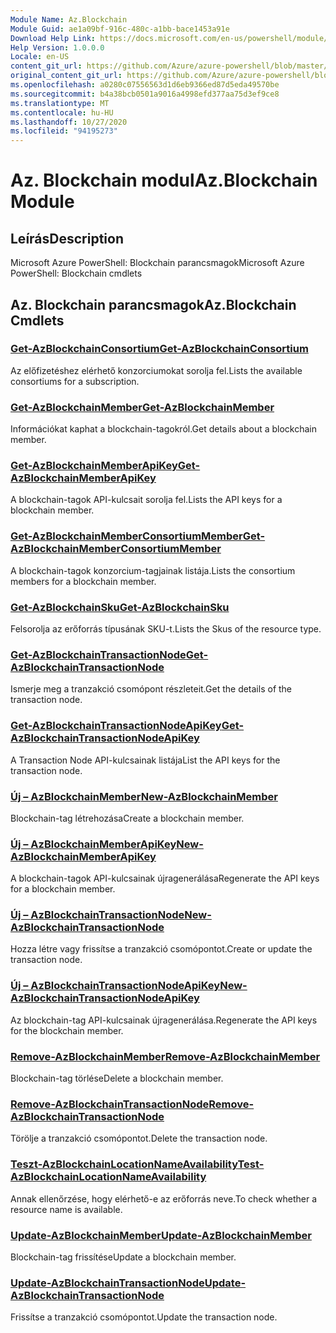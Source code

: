 ```yaml
---
Module Name: Az.Blockchain
Module Guid: ae1a09bf-916c-480c-a1bb-bace1453a91e
Download Help Link: https://docs.microsoft.com/en-us/powershell/module/az.blockchain
Help Version: 1.0.0.0
Locale: en-US
content_git_url: https://github.com/Azure/azure-powershell/blob/master/src/Blockchain/help/Az.Blockchain.md
original_content_git_url: https://github.com/Azure/azure-powershell/blob/master/src/Blockchain/help/Az.Blockchain.md
ms.openlocfilehash: a0280c07556563d1d6eb9366ed87d5eda49570be
ms.sourcegitcommit: b4a38bcb0501a9016a4998efd377aa75d3ef9ce8
ms.translationtype: MT
ms.contentlocale: hu-HU
ms.lasthandoff: 10/27/2020
ms.locfileid: "94195273"
---
```

# <span data-ttu-id="731fe-101">Az. Blockchain modul</span><span class="sxs-lookup"><span data-stu-id="731fe-101">Az.Blockchain Module</span></span>
## <span data-ttu-id="731fe-102">Leírás</span><span class="sxs-lookup"><span data-stu-id="731fe-102">Description</span></span>
<span data-ttu-id="731fe-103">Microsoft Azure PowerShell: Blockchain parancsmagok</span><span class="sxs-lookup"><span data-stu-id="731fe-103">Microsoft Azure PowerShell: Blockchain cmdlets</span></span>

## <span data-ttu-id="731fe-104">Az. Blockchain parancsmagok</span><span class="sxs-lookup"><span data-stu-id="731fe-104">Az.Blockchain Cmdlets</span></span>
### [<span data-ttu-id="731fe-105">Get-AzBlockchainConsortium</span><span class="sxs-lookup"><span data-stu-id="731fe-105">Get-AzBlockchainConsortium</span></span>](Get-AzBlockchainConsortium.md)
<span data-ttu-id="731fe-106">Az előfizetéshez elérhető konzorciumokat sorolja fel.</span><span class="sxs-lookup"><span data-stu-id="731fe-106">Lists the available consortiums for a subscription.</span></span>

### [<span data-ttu-id="731fe-107">Get-AzBlockchainMember</span><span class="sxs-lookup"><span data-stu-id="731fe-107">Get-AzBlockchainMember</span></span>](Get-AzBlockchainMember.md)
<span data-ttu-id="731fe-108">Információkat kaphat a blockchain-tagokról.</span><span class="sxs-lookup"><span data-stu-id="731fe-108">Get details about a blockchain member.</span></span>

### [<span data-ttu-id="731fe-109">Get-AzBlockchainMemberApiKey</span><span class="sxs-lookup"><span data-stu-id="731fe-109">Get-AzBlockchainMemberApiKey</span></span>](Get-AzBlockchainMemberApiKey.md)
<span data-ttu-id="731fe-110">A blockchain-tagok API-kulcsait sorolja fel.</span><span class="sxs-lookup"><span data-stu-id="731fe-110">Lists the API keys for a blockchain member.</span></span>

### [<span data-ttu-id="731fe-111">Get-AzBlockchainMemberConsortiumMember</span><span class="sxs-lookup"><span data-stu-id="731fe-111">Get-AzBlockchainMemberConsortiumMember</span></span>](Get-AzBlockchainMemberConsortiumMember.md)
<span data-ttu-id="731fe-112">A blockchain-tagok konzorcium-tagjainak listája.</span><span class="sxs-lookup"><span data-stu-id="731fe-112">Lists the consortium members for a blockchain member.</span></span>

### [<span data-ttu-id="731fe-113">Get-AzBlockchainSku</span><span class="sxs-lookup"><span data-stu-id="731fe-113">Get-AzBlockchainSku</span></span>](Get-AzBlockchainSku.md)
<span data-ttu-id="731fe-114">Felsorolja az erőforrás típusának SKU-t.</span><span class="sxs-lookup"><span data-stu-id="731fe-114">Lists the Skus of the resource type.</span></span>

### [<span data-ttu-id="731fe-115">Get-AzBlockchainTransactionNode</span><span class="sxs-lookup"><span data-stu-id="731fe-115">Get-AzBlockchainTransactionNode</span></span>](Get-AzBlockchainTransactionNode.md)
<span data-ttu-id="731fe-116">Ismerje meg a tranzakció csomópont részleteit.</span><span class="sxs-lookup"><span data-stu-id="731fe-116">Get the details of the transaction node.</span></span>

### [<span data-ttu-id="731fe-117">Get-AzBlockchainTransactionNodeApiKey</span><span class="sxs-lookup"><span data-stu-id="731fe-117">Get-AzBlockchainTransactionNodeApiKey</span></span>](Get-AzBlockchainTransactionNodeApiKey.md)
<span data-ttu-id="731fe-118">A Transaction Node API-kulcsainak listája</span><span class="sxs-lookup"><span data-stu-id="731fe-118">List the API keys for the transaction node.</span></span>

### [<span data-ttu-id="731fe-119">Új – AzBlockchainMember</span><span class="sxs-lookup"><span data-stu-id="731fe-119">New-AzBlockchainMember</span></span>](New-AzBlockchainMember.md)
<span data-ttu-id="731fe-120">Blockchain-tag létrehozása</span><span class="sxs-lookup"><span data-stu-id="731fe-120">Create a blockchain member.</span></span>

### [<span data-ttu-id="731fe-121">Új – AzBlockchainMemberApiKey</span><span class="sxs-lookup"><span data-stu-id="731fe-121">New-AzBlockchainMemberApiKey</span></span>](New-AzBlockchainMemberApiKey.md)
<span data-ttu-id="731fe-122">A blockchain-tagok API-kulcsainak újragenerálása</span><span class="sxs-lookup"><span data-stu-id="731fe-122">Regenerate the API keys for a blockchain member.</span></span>

### [<span data-ttu-id="731fe-123">Új – AzBlockchainTransactionNode</span><span class="sxs-lookup"><span data-stu-id="731fe-123">New-AzBlockchainTransactionNode</span></span>](New-AzBlockchainTransactionNode.md)
<span data-ttu-id="731fe-124">Hozza létre vagy frissítse a tranzakció csomópontot.</span><span class="sxs-lookup"><span data-stu-id="731fe-124">Create or update the transaction node.</span></span>

### [<span data-ttu-id="731fe-125">Új – AzBlockchainTransactionNodeApiKey</span><span class="sxs-lookup"><span data-stu-id="731fe-125">New-AzBlockchainTransactionNodeApiKey</span></span>](New-AzBlockchainTransactionNodeApiKey.md)
<span data-ttu-id="731fe-126">Az blockchain-tag API-kulcsainak újragenerálása.</span><span class="sxs-lookup"><span data-stu-id="731fe-126">Regenerate the API keys for the blockchain member.</span></span>

### [<span data-ttu-id="731fe-127">Remove-AzBlockchainMember</span><span class="sxs-lookup"><span data-stu-id="731fe-127">Remove-AzBlockchainMember</span></span>](Remove-AzBlockchainMember.md)
<span data-ttu-id="731fe-128">Blockchain-tag törlése</span><span class="sxs-lookup"><span data-stu-id="731fe-128">Delete a blockchain member.</span></span>

### [<span data-ttu-id="731fe-129">Remove-AzBlockchainTransactionNode</span><span class="sxs-lookup"><span data-stu-id="731fe-129">Remove-AzBlockchainTransactionNode</span></span>](Remove-AzBlockchainTransactionNode.md)
<span data-ttu-id="731fe-130">Törölje a tranzakció csomópontot.</span><span class="sxs-lookup"><span data-stu-id="731fe-130">Delete the transaction node.</span></span>

### [<span data-ttu-id="731fe-131">Teszt-AzBlockchainLocationNameAvailability</span><span class="sxs-lookup"><span data-stu-id="731fe-131">Test-AzBlockchainLocationNameAvailability</span></span>](Test-AzBlockchainLocationNameAvailability.md)
<span data-ttu-id="731fe-132">Annak ellenőrzése, hogy elérhető-e az erőforrás neve.</span><span class="sxs-lookup"><span data-stu-id="731fe-132">To check whether a resource name is available.</span></span>

### [<span data-ttu-id="731fe-133">Update-AzBlockchainMember</span><span class="sxs-lookup"><span data-stu-id="731fe-133">Update-AzBlockchainMember</span></span>](Update-AzBlockchainMember.md)
<span data-ttu-id="731fe-134">Blockchain-tag frissítése</span><span class="sxs-lookup"><span data-stu-id="731fe-134">Update a blockchain member.</span></span>

### [<span data-ttu-id="731fe-135">Update-AzBlockchainTransactionNode</span><span class="sxs-lookup"><span data-stu-id="731fe-135">Update-AzBlockchainTransactionNode</span></span>](Update-AzBlockchainTransactionNode.md)
<span data-ttu-id="731fe-136">Frissítse a tranzakció csomópontot.</span><span class="sxs-lookup"><span data-stu-id="731fe-136">Update the transaction node.</span></span>


